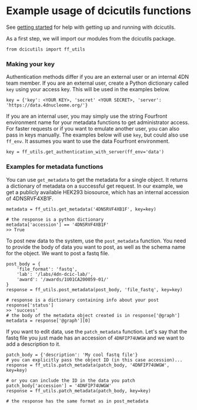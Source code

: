 # Example usage of dcicutils functions

See [getting started]('./getting_started.md') for help with getting up and running with dcicutils.

As a first step, we will import our modules from the dcicutils package.

```
from dcicutils import ff_utils
```

### <a name="key"></a>Making your key

Authentication methods differ if you are an external user or an internal 4DN team member. If you are an external user, create a Python dictionary called `key` using your access key. This will be used in the examples below.

```
key = {'key': <YOUR KEY>, 'secret' <YOUR SECRET>, 'server': 'https://data.4dnucleome.org/'}
```

If you are an internal user, you may simply use the string Fourfront environment name for your metadata functions to get administrator access. For faster requests or if you want to emulate another user, you can also pass in keys manually. The examples below will use `key`, but could also use `ff_env`. It assumes you want to use the data Fourfront environment.

```
key = ff_utils.get_authentication_with_server(ff_env='data')
```

### <a name="metadata"></a>Examples for metadata functions

You can use `get_metadata` to get the metadata for a single object. It returns a dictionary of metadata on a successful get request. In our example, we get a publicly available HEK293 biosource, which has an internal accession of 4DNSRVF4XB1F.

```
metadata = ff_utils.get_metadata('4DNSRVF4XB1F', key=key)

# the response is a python dictionary
metadata['accession'] == '4DNSRVF4XB1F'
>> True
```

To post new data to the system, use the `post_metadata` function. You need to provide the body of data you want to post, as well as the schema name for the object. We want to post a fastq file.

```
post_body = {
    'file_format': 'fastq',
    'lab': '/labs/4dn-dcic-lab/',
    'award': '/awards/1U01CA200059-01/'
}
response = ff_utils.post_metadata(post_body, 'file_fastq', key=key)

# response is a dictionary containing info about your post
response['status']
>> 'success'
# the body of the metadata object created is in response['@graph']
metadata = response['@graph'][0]
```


If you want to edit data, use the `patch_metadata` function. Let's say that the fastq file you just made has an accession of `4DNFIP74UWGW` and we want to add a description to it.

```
patch_body = {'description': 'My cool fastq file'}
# you can explicitly pass the object ID (in this case accession)...
response = ff_utils.patch_metadata(patch_body, '4DNFIP74UWGW', key=key)

# or you can include the ID in the data you patch
patch_body['accession'] = '4DNFIP74UWGW'
response = ff_utils.patch_metadata(patch_body, key=key)

# the response has the same format as in post_metadata
```
